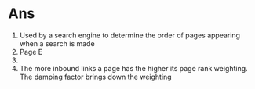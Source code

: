 # Ans

1. Used by a search engine to determine the order of pages appearing when a search is made
2. Page E
3. 
4. The more inbound links a page has the higher its page rank weighting. The damping factor brings down the weighting
